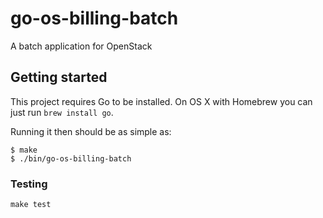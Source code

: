# go-os-billing-batch

A batch application for OpenStack

## Getting started

This project requires Go to be installed. On OS X with Homebrew you can just run `brew install go`.

Running it then should be as simple as:

```console
$ make
$ ./bin/go-os-billing-batch
```

### Testing

``make test``
